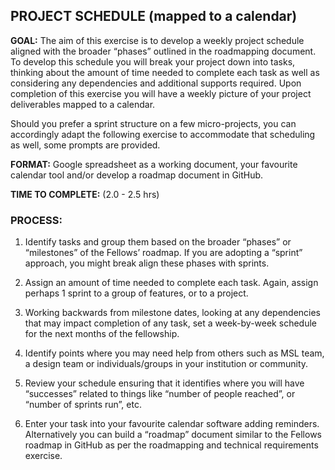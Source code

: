 ## PROJECT SCHEDULE (mapped to a calendar)

**GOAL:**  The aim of this exercise is to develop a weekly project schedule aligned with the broader “phases” outlined in the roadmapping document.  To develop this schedule you will break your project down into tasks, thinking about the amount of time needed to complete each task as well as considering any dependencies and additional supports required.  Upon completion of this exercise you will have a weekly picture of your project deliverables mapped to a calendar. 

Should you prefer a sprint structure on a few micro-projects, you can accordingly adapt the following exercise to accommodate that scheduling as well, some prompts are provided.

**FORMAT:**  Google spreadsheet as a working document, your favourite calendar tool and/or develop a roadmap document in GitHub.

**TIME TO COMPLETE:**  (2.0 - 2.5 hrs)

### PROCESS:  

1.  Identify tasks and group them based on the broader “phases” or “milestones” of the Fellows’ roadmap. If you are adopting a “sprint” approach, you might break align these phases with sprints.

2.  Assign an amount of time needed to complete each task. Again, assign perhaps 1 sprint to a group of features, or to a project.

3.  Working backwards from milestone dates, looking at any dependencies that may impact completion of any task, set a week-by-week schedule for the next months of the fellowship.

4.  Identify points where you may need help from others such as MSL team, a design team or individuals/groups in your institution or community.

5.  Review your schedule ensuring that it identifies where you will have “successes” related to things like “number of people reached”, or “number of sprints run”, etc.

6.  Enter your task into your favourite calendar software adding reminders.  Alternatively you can build a “roadmap” document similar to the Fellows roadmap in GitHub as per the roadmapping and technical requirements exercise.


